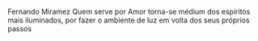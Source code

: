 Fernando Miramez
Quem serve por Amor torna-se médium dos espíritos mais iluminados, por fazer o ambiente de luz em volta dos seus próprios passos
